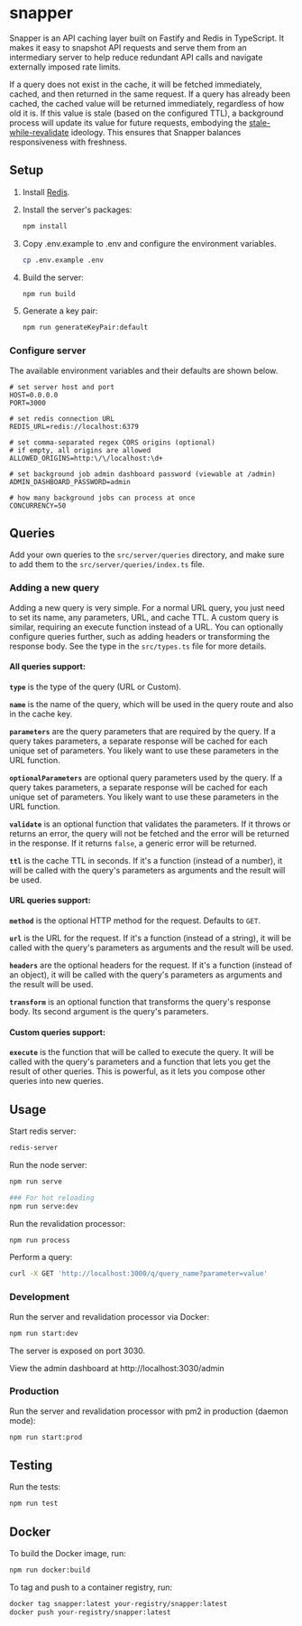 # snapper

Snapper is an API caching layer built on Fastify and Redis in TypeScript. It
makes it easy to snapshot API requests and serve them from an intermediary
server to help reduce redundant API calls and navigate externally imposed rate
limits.

If a query does not exist in the cache, it will be fetched immediately, cached,
and then returned in the same request. If a query has already been cached, the
cached value will be returned immediately, regardless of how old it is. If this
value is stale (based on the configured TTL), a background process will update
its value for future requests, embodying the
[stale-while-revalidate](https://web.dev/articles/stale-while-revalidate)
ideology. This ensures that Snapper balances responsiveness with freshness.

## Setup

1. Install [Redis](https://redis.io/docs/install/install-redis/).

2. Install the server's packages:

   ```sh
   npm install
   ```

3. Copy .env.example to .env and configure the environment variables.

   ```sh
   cp .env.example .env
   ```

4. Build the server:

   ```sh
   npm run build
   ```

5. Generate a key pair:

   ```sh
   npm run generateKeyPair:default
   ```

### Configure server

The available environment variables and their defaults are shown below.

```
# set server host and port
HOST=0.0.0.0
PORT=3000

# set redis connection URL
REDIS_URL=redis://localhost:6379

# set comma-separated regex CORS origins (optional)
# if empty, all origins are allowed
ALLOWED_ORIGINS=http:\/\/localhost:\d+

# set background job admin dashboard password (viewable at /admin)
ADMIN_DASHBOARD_PASSWORD=admin

# how many background jobs can process at once
CONCURRENCY=50
```

## Queries

Add your own queries to the `src/server/queries` directory, and make sure to add
them to the `src/server/queries/index.ts` file.

### Adding a new query

Adding a new query is very simple. For a normal URL query, you just need to set
its name, any parameters, URL, and cache TTL. A custom query is similar,
requiring an execute function instead of a URL. You can optionally configure
queries further, such as adding headers or transforming the response body. See
the type in the `src/types.ts` file for more details.

#### All queries support:

**`type`** is the type of the query (URL or Custom).

**`name`** is the name of the query, which will be used in the query route and
also in the cache key.

**`parameters`** are the query parameters that are required by the query. If a
query takes parameters, a separate response will be cached for each unique set
of parameters. You likely want to use these parameters in the URL function.

**`optionalParameters`** are optional query parameters used by the query. If a
query takes parameters, a separate response will be cached for each unique set
of parameters. You likely want to use these parameters in the URL function.

**`validate`** is an optional function that validates the parameters. If it
throws or returns an error, the query will not be fetched and the error will be
returned in the response. If it returns `false`, a generic error will be
returned.

**`ttl`** is the cache TTL in seconds. If it's a function (instead of a number),
it will be called with the query's parameters as arguments and the result will
be used.

#### URL queries support:

**`method`** is the optional HTTP method for the request. Defaults to `GET`.

**`url`** is the URL for the request. If it's a function (instead of a string),
it will be called with the query's parameters as arguments and the result will
be used.

**`headers`** are the optional headers for the request. If it's a function
(instead of an object), it will be called with the query's parameters as
arguments and the result will be used.

**`transform`** is an optional function that transforms the query's response
body. Its second argument is the query's parameters.

#### Custom queries support:

**`execute`** is the function that will be called to execute the query. It will
be called with the query's parameters and a function that lets you get the
result of other queries. This is powerful, as it lets you compose other queries
into new queries.

## Usage

Start redis server:

```sh
redis-server
```

Run the node server:

```sh
npm run serve

### For hot reloading
npm run serve:dev
```

Run the revalidation processor:

```sh
npm run process
```

Perform a query:

```sh
curl -X GET 'http://localhost:3000/q/query_name?parameter=value'
```

### Development

Run the server and revalidation processor via Docker:

```sh
npm run start:dev
```

The server is exposed on port 3030.

View the admin dashboard at http://localhost:3030/admin

### Production

Run the server and revalidation processor with pm2 in production (daemon mode):

```sh
npm run start:prod
```

## Testing

Run the tests:

```sh
npm run test
```

## Docker

To build the Docker image, run:

```bash
npm run docker:build
```

To tag and push to a container registry, run:

```bash
docker tag snapper:latest your-registry/snapper:latest
docker push your-registry/snapper:latest
```

